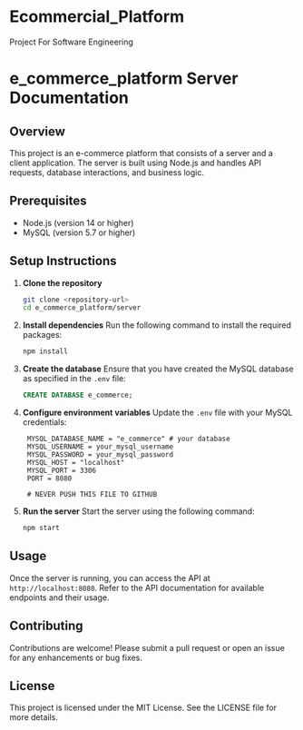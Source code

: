 # Ecommercial_Platform
Project For Software Engineering


# e_commerce_platform Server Documentation

## Overview
This project is an e-commerce platform that consists of a server and a client application. The server is built using Node.js and handles API requests, database interactions, and business logic.

## Prerequisites
- Node.js (version 14 or higher)
- MySQL (version 5.7 or higher)

## Setup Instructions

1. **Clone the repository**
   ```bash
   git clone <repository-url>
   cd e_commerce_platform/server
   ```

2. **Install dependencies**
   Run the following command to install the required packages:
   ```bash
   npm install
   ```

3. **Create the database**
   Ensure that you have created the MySQL database as specified in the `.env` file:
   ```sql
   CREATE DATABASE e_commerce;
   ```

4. **Configure environment variables**
   Update the `.env` file with your MySQL credentials:
   ```
    MYSQL_DATABASE_NAME = "e_commerce" # your database
    MYSQL_USERNAME = your_mysql_username
    MYSQL_PASSWORD = your_mysql_password
    MYSQL_HOST = "localhost"
    MYSQL_PORT = 3306
    PORT = 8080

    # NEVER PUSH THIS FILE TO GITHUB
   ```

5. **Run the server**
   Start the server using the following command:
   ```bash
   npm start
   ```

## Usage
Once the server is running, you can access the API at `http://localhost:8080`. Refer to the API documentation for available endpoints and their usage.

## Contributing
Contributions are welcome! Please submit a pull request or open an issue for any enhancements or bug fixes.

## License
This project is licensed under the MIT License. See the LICENSE file for more details.